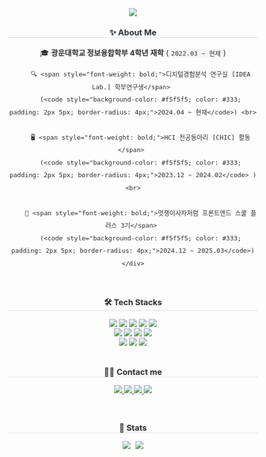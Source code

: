   <div align="center">
    <img src="https://capsule-render.vercel.app/api?type=waving&color=0:dad4ec,100:f3e7e9&height=240&text=Welcome%20to%20Ahyun's%20Github%20👋&animation=fadeIn&fontColor=2A2A2A&fontSize=40" />
</div>
<div align="center">
    <h3 style="border-bottom: 1px solid #d8dee4; color: #282d33;">✨ About Me</h3>
    <div style="font-size: 15px; text-align: center; color: #2A2A2A; line-height: 2.0;">
        🎓 <span style="font-weight: bold;">광운대학교 정보융합학부 4학년 재학</span> 
        (<code style="background-color: #f5f5f5; color: #333; padding: 2px 5px; border-radius: 4px;">2022.03 ~ 현재</code>) <br>
        
        🔍 <span style="font-weight: bold;">디지털경험분석 연구실 [IDEA Lab.] 학부연구생</span> 
        (<code style="background-color: #f5f5f5; color: #333; padding: 2px 5px; border-radius: 4px;">2024.04 ~ 현재</code>) <br>
        
        🖥️ <span style="font-weight: bold;">HCI 전공동아리 [CHIC] 활동</span> 
        (<code style="background-color: #f5f5f5; color: #333; padding: 2px 5px; border-radius: 4px;">2023.12 ~ 2024.02</code> )<br>
        
        🚀 <span style="font-weight: bold;">멋쟁이사자처럼 프론트엔드 스쿨 플러스 3기</span> 
        (<code style="background-color: #f5f5f5; color: #333; padding: 2px 5px; border-radius: 4px;">2024.12 ~ 2025.03</code>)
    </div>
</div>
    <br> 
    <div align= "center">
    <h3 style="border-bottom: 1px solid #d8dee4; color: #2A2A2A;"> 🛠️ Tech Stacks </h2>
    <div style="margin: 0 auto; text-align: center;" align= "center"> <img src="https://img.shields.io/badge/React-61DAFB?style=flat&logo=React&logoColor=white">
          <img src="https://img.shields.io/badge/HTML5-E34F26?style=flat&logo=HTML5&logoColor=white">
          <img src="https://img.shields.io/badge/CSS3-1572B6?style=flat&logo=CSS3&logoColor=white">
          <img src="https://img.shields.io/badge/Sass-CC6699?style=flat&logo=Sass&logoColor=white">
          <img src="https://img.shields.io/badge/Tailwind CSS-06B6D4?style=flat&logo=Tailwind CSS&logoColor=white">
          <br/><img src="https://img.shields.io/badge/Javascript-F7DF1E?style=flat&logo=Javascript&logoColor=white">
          <img src="https://img.shields.io/badge/Next.js-000000?style=flat&logo=Next.js&logoColor=white">
          <img src="https://img.shields.io/badge/Vercel-000000?style=flat&logo=Vercel&logoColor=white">
          <img src="https://img.shields.io/badge/Node.js-339933?style=flat&logo=Node.js&logoColor=white">
          <br/><img src="https://img.shields.io/badge/MongoDB-47A248?style=flat&logo=MongoDB&logoColor=white">
          <img src="https://img.shields.io/badge/MySQL-4479A1?style=flat&logo=MySQL&logoColor=white">
          <img src="https://img.shields.io/badge/Figma-F24E1E?style=flat&logo=Figma&logoColor=white">
          </div>
    </div>
    <br> 
    <div align= "center">
    <h3 style="border-bottom: 1px solid #d8dee4; color: #2A2A2A;"> 🧑‍💻 Contact me </h2> 
    <div align= "center"> <a href=https://velog.io/@nuyhanos> <img src="https://img.shields.io/badge/Velog-20C997?style=flat&logo=Velog&logoColor=white&link=https://velog.io/@nuyhanos"> </a>
         <a href=https://immediate-stem-e50.notion.site/son-ahyun> <img src="https://img.shields.io/badge/Notion-000000?style=flat&logo=Notion&logoColor=white&link=https://immediate-stem-e50.notion.site/son-ahyun"> </a>
         <a href=mailto:dkgus3731@gmail.com> <img src="https://img.shields.io/badge/Gmail-EA4335?style=flat&logo=Gmail&logoColor=white&link=mailto:dkgus3731@naver.com"> </a>
         <a href=mailto:dkgus731@naver.com> <img src="https://img.shields.io/badge/Naver-03C75A?style=flat&logo=Naver&logoColor=white&link=dkgus731@naver.com"> </a>
          </div>  <br> 
    <div align= "center">  </div> 
    </div>
    <br>
<div align="center"> 
    <h3 style="border-bottom: 1px solid #d8dee4; color: #2A2A2A;"> 🏅 Stats </h3>
    <div style="display: flex; justify-content: center; gap: 10px;">
        <img src="https://github-readme-stats.vercel.app/api?username=iinuyha&bg_color=180,00000000,00000000&title_color=000000&text_color=000000"/>
        <img src="https://github-readme-stats.vercel.app/api/top-langs/?username=iinuyha&layout=compact&bg_color=180,00000000,00000000&title_color=000000&text_color=000000"/>
    </div>
</div>
